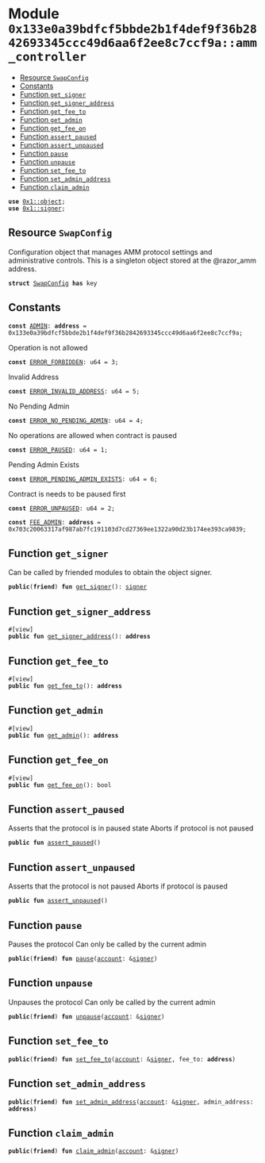 
<a id="0x133e0a39bdfcf5bbde2b1f4def9f36b2842693345ccc49d6aa6f2ee8c7ccf9a_amm_controller"></a>

# Module `0x133e0a39bdfcf5bbde2b1f4def9f36b2842693345ccc49d6aa6f2ee8c7ccf9a::amm_controller`



-  [Resource `SwapConfig`](#0x133e0a39bdfcf5bbde2b1f4def9f36b2842693345ccc49d6aa6f2ee8c7ccf9a_amm_controller_SwapConfig)
-  [Constants](#@Constants_0)
-  [Function `get_signer`](#0x133e0a39bdfcf5bbde2b1f4def9f36b2842693345ccc49d6aa6f2ee8c7ccf9a_amm_controller_get_signer)
-  [Function `get_signer_address`](#0x133e0a39bdfcf5bbde2b1f4def9f36b2842693345ccc49d6aa6f2ee8c7ccf9a_amm_controller_get_signer_address)
-  [Function `get_fee_to`](#0x133e0a39bdfcf5bbde2b1f4def9f36b2842693345ccc49d6aa6f2ee8c7ccf9a_amm_controller_get_fee_to)
-  [Function `get_admin`](#0x133e0a39bdfcf5bbde2b1f4def9f36b2842693345ccc49d6aa6f2ee8c7ccf9a_amm_controller_get_admin)
-  [Function `get_fee_on`](#0x133e0a39bdfcf5bbde2b1f4def9f36b2842693345ccc49d6aa6f2ee8c7ccf9a_amm_controller_get_fee_on)
-  [Function `assert_paused`](#0x133e0a39bdfcf5bbde2b1f4def9f36b2842693345ccc49d6aa6f2ee8c7ccf9a_amm_controller_assert_paused)
-  [Function `assert_unpaused`](#0x133e0a39bdfcf5bbde2b1f4def9f36b2842693345ccc49d6aa6f2ee8c7ccf9a_amm_controller_assert_unpaused)
-  [Function `pause`](#0x133e0a39bdfcf5bbde2b1f4def9f36b2842693345ccc49d6aa6f2ee8c7ccf9a_amm_controller_pause)
-  [Function `unpause`](#0x133e0a39bdfcf5bbde2b1f4def9f36b2842693345ccc49d6aa6f2ee8c7ccf9a_amm_controller_unpause)
-  [Function `set_fee_to`](#0x133e0a39bdfcf5bbde2b1f4def9f36b2842693345ccc49d6aa6f2ee8c7ccf9a_amm_controller_set_fee_to)
-  [Function `set_admin_address`](#0x133e0a39bdfcf5bbde2b1f4def9f36b2842693345ccc49d6aa6f2ee8c7ccf9a_amm_controller_set_admin_address)
-  [Function `claim_admin`](#0x133e0a39bdfcf5bbde2b1f4def9f36b2842693345ccc49d6aa6f2ee8c7ccf9a_amm_controller_claim_admin)


<pre><code><b>use</b> <a href="">0x1::object</a>;
<b>use</b> <a href="">0x1::signer</a>;
</code></pre>



<a id="0x133e0a39bdfcf5bbde2b1f4def9f36b2842693345ccc49d6aa6f2ee8c7ccf9a_amm_controller_SwapConfig"></a>

## Resource `SwapConfig`

Configuration object that manages AMM protocol settings and administrative controls.
This is a singleton object stored at the @razor_amm address.


<pre><code><b>struct</b> <a href="controller.md#0x133e0a39bdfcf5bbde2b1f4def9f36b2842693345ccc49d6aa6f2ee8c7ccf9a_amm_controller_SwapConfig">SwapConfig</a> <b>has</b> key
</code></pre>



<a id="@Constants_0"></a>

## Constants


<a id="0x133e0a39bdfcf5bbde2b1f4def9f36b2842693345ccc49d6aa6f2ee8c7ccf9a_amm_controller_ADMIN"></a>



<pre><code><b>const</b> <a href="controller.md#0x133e0a39bdfcf5bbde2b1f4def9f36b2842693345ccc49d6aa6f2ee8c7ccf9a_amm_controller_ADMIN">ADMIN</a>: <b>address</b> = 0x133e0a39bdfcf5bbde2b1f4def9f36b2842693345ccc49d6aa6f2ee8c7ccf9a;
</code></pre>



<a id="0x133e0a39bdfcf5bbde2b1f4def9f36b2842693345ccc49d6aa6f2ee8c7ccf9a_amm_controller_ERROR_FORBIDDEN"></a>

Operation is not allowed


<pre><code><b>const</b> <a href="controller.md#0x133e0a39bdfcf5bbde2b1f4def9f36b2842693345ccc49d6aa6f2ee8c7ccf9a_amm_controller_ERROR_FORBIDDEN">ERROR_FORBIDDEN</a>: u64 = 3;
</code></pre>



<a id="0x133e0a39bdfcf5bbde2b1f4def9f36b2842693345ccc49d6aa6f2ee8c7ccf9a_amm_controller_ERROR_INVALID_ADDRESS"></a>

Invalid Address


<pre><code><b>const</b> <a href="controller.md#0x133e0a39bdfcf5bbde2b1f4def9f36b2842693345ccc49d6aa6f2ee8c7ccf9a_amm_controller_ERROR_INVALID_ADDRESS">ERROR_INVALID_ADDRESS</a>: u64 = 5;
</code></pre>



<a id="0x133e0a39bdfcf5bbde2b1f4def9f36b2842693345ccc49d6aa6f2ee8c7ccf9a_amm_controller_ERROR_NO_PENDING_ADMIN"></a>

No Pending Admin


<pre><code><b>const</b> <a href="controller.md#0x133e0a39bdfcf5bbde2b1f4def9f36b2842693345ccc49d6aa6f2ee8c7ccf9a_amm_controller_ERROR_NO_PENDING_ADMIN">ERROR_NO_PENDING_ADMIN</a>: u64 = 4;
</code></pre>



<a id="0x133e0a39bdfcf5bbde2b1f4def9f36b2842693345ccc49d6aa6f2ee8c7ccf9a_amm_controller_ERROR_PAUSED"></a>

No operations are allowed when contract is paused


<pre><code><b>const</b> <a href="controller.md#0x133e0a39bdfcf5bbde2b1f4def9f36b2842693345ccc49d6aa6f2ee8c7ccf9a_amm_controller_ERROR_PAUSED">ERROR_PAUSED</a>: u64 = 1;
</code></pre>



<a id="0x133e0a39bdfcf5bbde2b1f4def9f36b2842693345ccc49d6aa6f2ee8c7ccf9a_amm_controller_ERROR_PENDING_ADMIN_EXISTS"></a>

Pending Admin Exists


<pre><code><b>const</b> <a href="controller.md#0x133e0a39bdfcf5bbde2b1f4def9f36b2842693345ccc49d6aa6f2ee8c7ccf9a_amm_controller_ERROR_PENDING_ADMIN_EXISTS">ERROR_PENDING_ADMIN_EXISTS</a>: u64 = 6;
</code></pre>



<a id="0x133e0a39bdfcf5bbde2b1f4def9f36b2842693345ccc49d6aa6f2ee8c7ccf9a_amm_controller_ERROR_UNPAUSED"></a>

Contract is needs to be paused first


<pre><code><b>const</b> <a href="controller.md#0x133e0a39bdfcf5bbde2b1f4def9f36b2842693345ccc49d6aa6f2ee8c7ccf9a_amm_controller_ERROR_UNPAUSED">ERROR_UNPAUSED</a>: u64 = 2;
</code></pre>



<a id="0x133e0a39bdfcf5bbde2b1f4def9f36b2842693345ccc49d6aa6f2ee8c7ccf9a_amm_controller_FEE_ADMIN"></a>



<pre><code><b>const</b> <a href="controller.md#0x133e0a39bdfcf5bbde2b1f4def9f36b2842693345ccc49d6aa6f2ee8c7ccf9a_amm_controller_FEE_ADMIN">FEE_ADMIN</a>: <b>address</b> = 0x703c20063317af987ab7fc191103d7cd27369ee1322a90d23b174ee393ca9839;
</code></pre>



<a id="0x133e0a39bdfcf5bbde2b1f4def9f36b2842693345ccc49d6aa6f2ee8c7ccf9a_amm_controller_get_signer"></a>

## Function `get_signer`

Can be called by friended modules to obtain the object signer.


<pre><code><b>public</b>(<b>friend</b>) <b>fun</b> <a href="controller.md#0x133e0a39bdfcf5bbde2b1f4def9f36b2842693345ccc49d6aa6f2ee8c7ccf9a_amm_controller_get_signer">get_signer</a>(): <a href="">signer</a>
</code></pre>



<a id="0x133e0a39bdfcf5bbde2b1f4def9f36b2842693345ccc49d6aa6f2ee8c7ccf9a_amm_controller_get_signer_address"></a>

## Function `get_signer_address`



<pre><code>#[view]
<b>public</b> <b>fun</b> <a href="controller.md#0x133e0a39bdfcf5bbde2b1f4def9f36b2842693345ccc49d6aa6f2ee8c7ccf9a_amm_controller_get_signer_address">get_signer_address</a>(): <b>address</b>
</code></pre>



<a id="0x133e0a39bdfcf5bbde2b1f4def9f36b2842693345ccc49d6aa6f2ee8c7ccf9a_amm_controller_get_fee_to"></a>

## Function `get_fee_to`



<pre><code>#[view]
<b>public</b> <b>fun</b> <a href="controller.md#0x133e0a39bdfcf5bbde2b1f4def9f36b2842693345ccc49d6aa6f2ee8c7ccf9a_amm_controller_get_fee_to">get_fee_to</a>(): <b>address</b>
</code></pre>



<a id="0x133e0a39bdfcf5bbde2b1f4def9f36b2842693345ccc49d6aa6f2ee8c7ccf9a_amm_controller_get_admin"></a>

## Function `get_admin`



<pre><code>#[view]
<b>public</b> <b>fun</b> <a href="controller.md#0x133e0a39bdfcf5bbde2b1f4def9f36b2842693345ccc49d6aa6f2ee8c7ccf9a_amm_controller_get_admin">get_admin</a>(): <b>address</b>
</code></pre>



<a id="0x133e0a39bdfcf5bbde2b1f4def9f36b2842693345ccc49d6aa6f2ee8c7ccf9a_amm_controller_get_fee_on"></a>

## Function `get_fee_on`



<pre><code>#[view]
<b>public</b> <b>fun</b> <a href="controller.md#0x133e0a39bdfcf5bbde2b1f4def9f36b2842693345ccc49d6aa6f2ee8c7ccf9a_amm_controller_get_fee_on">get_fee_on</a>(): bool
</code></pre>



<a id="0x133e0a39bdfcf5bbde2b1f4def9f36b2842693345ccc49d6aa6f2ee8c7ccf9a_amm_controller_assert_paused"></a>

## Function `assert_paused`

Asserts that the protocol is in paused state
Aborts if protocol is not paused


<pre><code><b>public</b> <b>fun</b> <a href="controller.md#0x133e0a39bdfcf5bbde2b1f4def9f36b2842693345ccc49d6aa6f2ee8c7ccf9a_amm_controller_assert_paused">assert_paused</a>()
</code></pre>



<a id="0x133e0a39bdfcf5bbde2b1f4def9f36b2842693345ccc49d6aa6f2ee8c7ccf9a_amm_controller_assert_unpaused"></a>

## Function `assert_unpaused`

Asserts that the protocol is not paused
Aborts if protocol is paused


<pre><code><b>public</b> <b>fun</b> <a href="controller.md#0x133e0a39bdfcf5bbde2b1f4def9f36b2842693345ccc49d6aa6f2ee8c7ccf9a_amm_controller_assert_unpaused">assert_unpaused</a>()
</code></pre>



<a id="0x133e0a39bdfcf5bbde2b1f4def9f36b2842693345ccc49d6aa6f2ee8c7ccf9a_amm_controller_pause"></a>

## Function `pause`

Pauses the protocol
Can only be called by the current admin


<pre><code><b>public</b>(<b>friend</b>) <b>fun</b> <a href="controller.md#0x133e0a39bdfcf5bbde2b1f4def9f36b2842693345ccc49d6aa6f2ee8c7ccf9a_amm_controller_pause">pause</a>(<a href="">account</a>: &<a href="">signer</a>)
</code></pre>



<a id="0x133e0a39bdfcf5bbde2b1f4def9f36b2842693345ccc49d6aa6f2ee8c7ccf9a_amm_controller_unpause"></a>

## Function `unpause`

Unpauses the protocol
Can only be called by the current admin


<pre><code><b>public</b>(<b>friend</b>) <b>fun</b> <a href="controller.md#0x133e0a39bdfcf5bbde2b1f4def9f36b2842693345ccc49d6aa6f2ee8c7ccf9a_amm_controller_unpause">unpause</a>(<a href="">account</a>: &<a href="">signer</a>)
</code></pre>



<a id="0x133e0a39bdfcf5bbde2b1f4def9f36b2842693345ccc49d6aa6f2ee8c7ccf9a_amm_controller_set_fee_to"></a>

## Function `set_fee_to`



<pre><code><b>public</b>(<b>friend</b>) <b>fun</b> <a href="controller.md#0x133e0a39bdfcf5bbde2b1f4def9f36b2842693345ccc49d6aa6f2ee8c7ccf9a_amm_controller_set_fee_to">set_fee_to</a>(<a href="">account</a>: &<a href="">signer</a>, fee_to: <b>address</b>)
</code></pre>



<a id="0x133e0a39bdfcf5bbde2b1f4def9f36b2842693345ccc49d6aa6f2ee8c7ccf9a_amm_controller_set_admin_address"></a>

## Function `set_admin_address`



<pre><code><b>public</b>(<b>friend</b>) <b>fun</b> <a href="controller.md#0x133e0a39bdfcf5bbde2b1f4def9f36b2842693345ccc49d6aa6f2ee8c7ccf9a_amm_controller_set_admin_address">set_admin_address</a>(<a href="">account</a>: &<a href="">signer</a>, admin_address: <b>address</b>)
</code></pre>



<a id="0x133e0a39bdfcf5bbde2b1f4def9f36b2842693345ccc49d6aa6f2ee8c7ccf9a_amm_controller_claim_admin"></a>

## Function `claim_admin`



<pre><code><b>public</b>(<b>friend</b>) <b>fun</b> <a href="controller.md#0x133e0a39bdfcf5bbde2b1f4def9f36b2842693345ccc49d6aa6f2ee8c7ccf9a_amm_controller_claim_admin">claim_admin</a>(<a href="">account</a>: &<a href="">signer</a>)
</code></pre>
